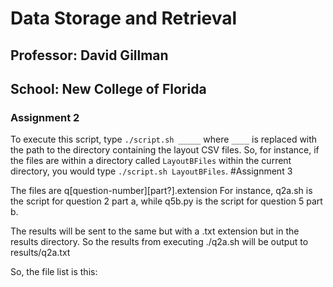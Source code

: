 # Data Storage and Retrieval
## Professor: David Gillman
## School: New College of Florida

### Assignment 2
To execute this script, type `./script.sh _____` where `____` is replaced with the path to the directory containing the layout CSV files. So, for instance, if the files are within a directory called `LayoutBFiles` within the current directory, you would type `./script.sh LayoutBFiles`.
#Assignment 3

The files are q[question-number][part?].extension
For instance, q2a.sh is the script for question 2 part a, while q5b.py is the script for question 5 part b.

The results will be sent to the same but with a .txt extension but in the results directory.
So the results from executing ./q2a.sh will be output to results/q2a.txt

So, the file list is this:
